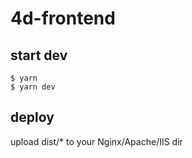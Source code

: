 # 4d-frontend

## start dev
```
$ yarn
$ yarn dev
```

## deploy
upload dist/* to your Nginx/Apache/IIS dir
